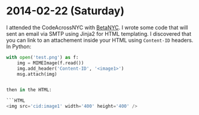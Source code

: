 2014-02-22 (Saturday)
=====================

I attended the CodeAcrossNYC with [BetaNYC](http://betanyc.us/). I wrote some
code that will sent an email via SMTP using Jinja2 for HTML templating. I
discovered that you can link to an attachement inside your HTML using `Content-ID`
headers. In Python:

```python
with open('test.png') as f:
    img = MIMEImage(f.read())
    img.add_header('Content-ID', '<image1>')
    msg.attach(img)


then in the HTML:

```HTML
<img src='cid:image1' width='400' height='400' />
```
```
